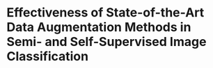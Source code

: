 # Effectiveness of State-of-the-Art Data Augmentation Methods in Semi- and Self-Supervised Image Classification
